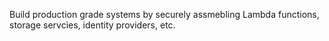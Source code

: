Build production grade systems by securely assmebling Lambda functions, storage servcies, identity providers, etc.

